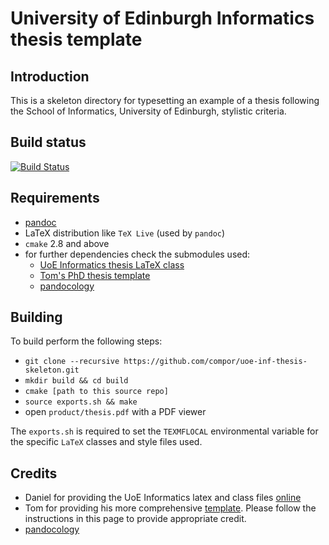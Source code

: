 
# University of Edinburgh Informatics thesis template

## Introduction

This is a skeleton directory for typesetting an example of a thesis following the School of Informatics, 
University of Edinburgh, stylistic criteria.

## Build status

[![Build Status](https://travis-ci.org/compor/uoe-inf-thesis-skeleton.svg?branch=master)](https://travis-ci.org/compor/uoe-inf-thesis-skeleton)

## Requirements

- [pandoc](https://github.com/jgm/pandoc)
- LaTeX distribution like `TeX Live` (used by `pandoc`)
- `cmake` 2.8 and above
- for further dependencies check the submodules used:
  - [UoE Informatics thesis LaTeX class](https://github.com/dhil/inf-thesis-latex-cls)
  - [Tom's PhD thesis template](https://github.com/tompollard/phd_thesis_markdown)
  - [pandocology](https://github.com/jeetsukumaran/cmake-pandocology)

## Building

To build perform the following steps:

- `git clone --recursive https://github.com/compor/uoe-inf-thesis-skeleton.git`
- `mkdir build && cd build`
- `cmake [path to this source repo]`
- `source exports.sh && make`
- open `product/thesis.pdf` with a PDF viewer

The `exports.sh` is required to set the `TEXMFLOCAL` environmental variable for the specific `LaTeX` classes and style 
files used.


## Credits

- Daniel for providing the UoE Informatics latex and class files [online](https://github.com/dhil/inf-thesis-latex-cls)
- Tom for providing his more comprehensive [template](https://github.com/tompollard/phd_thesis_markdown). Please follow
  the instructions in this page to provide appropriate credit.
- [pandocology](https://github.com/jeetsukumaran/cmake-pandocology)

